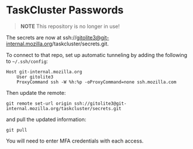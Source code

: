 # TaskCluster Passwords

> **NOTE** This repository is no longer in use!

The secrets are now at ssh://gitolite3@git-internal.mozilla.org/taskcluster/secrets.git.

To connect to that repo, set up automatic tunneling by adding the following to
`~/.ssh/config`:

```
Host git-internal.mozilla.org
    User gitolite3
    ProxyCommand ssh -W %h:%p -oProxyCommand=none ssh.mozilla.com
```

Then update the remote:

```
git remote set-url origin ssh://gitolite3@git-internal.mozilla.org/taskcluster/secrets.git
```

and pull the updated information:

```
git pull
```

You will need to enter MFA credentials with each access.
